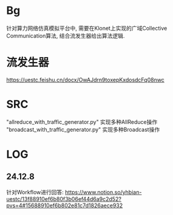 # Bg

针对算力网络仿真模拟平台中, 需要在Klonet上实现的广域Collective Communication算法, 结合流发生器给出算法逻辑.

# 流发生器

https://uestc.feishu.cn/docx/OwAJdrn9toxepKxdosdcFq08nwc

# SRC

"allreduce_with_traffic_generator.py" 实现多种AllReduce操作
"broadcast_with_traffic_generator.py" 实现多种Broadcast操作

# LOG

## 24.12.8

针对Workflow进行回答: https://www.notion.so/yhbian-uestc/13f88910ef6b80f3b06ef44d6a9c2d52?pvs=4#15688910ef6b802e81c7d1826aece932

